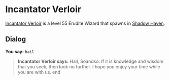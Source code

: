 # Incantator Verloir



[Incantator Verloir](/npc/150137) is a level 55 Erudite Wizard that spawns in [Shadow Haven](/zone/150).



## Dialog

**You say:** `hail`



>**Incantator Verloir says:** Hail, Soandso. If it is knowledge and wisdom that you seek, then look no further. I hope you enjoy your time while you are with us.
end
